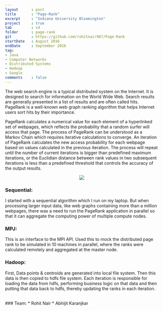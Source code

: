 ```yaml
---
layout      : post
title       : "Page-Rank"
excerpt     : "Indiana University Bloomington"
project     : true
tab 		: sd
folder      : page-rank
git         : https://github.com/rohitnair987/Page-Rank
startDate   : August 2016
endDate     : September 2016
tag:
- Java
- Computer Networks
- Distributed Systems
- Hadoop
- Google
comments    : false
---
```


The web search engine is a typical distributed system on the Internet. It is designed to search for information on the World Wide Web. Search results are generally presented in a list of results and are often called hits. PageRank is a well-known web graph ranking algorithm that helps Internet users sort hits by their importance.

PageRank calculates a numerical value for each element of a hyperlinked set of webpages, which reflects the probability that a random surfer will access that page. The process of PageRank can be understood as a Markov Chain which requires iterative calculations to converge. An iteration of PageRank calculates the new access probability for each webpage based on values calculated in the previous iteration. The process will repeat until the number of current iterations is bigger than predefined maximum iterations, or the Euclidian distance between rank values in two subsequent iterations is less than a predefined threshold that controls the accuracy of the output results.

<center><img src = "{{ site.url }}/assets/img/projects/page-rank/icon.jpg"></center>

### Sequential:
I started with a sequential algorithm which I run on my laptop. But when processing larger input data, like web graphs containing more than a million webpages, there was a need to run the PageRank application in parallel so that it can aggregate the computing power of multiple compute nodes.

### MPJ:
This is an interface to the MPI API. Used this to mock the distributed page rank to be simulated in 10 machines in parallel, where the ranks were calculated remotely and aggregated at the master node.

### Hadoop:
First, Data points & centroids are generated into local file system. Then this data is then copied to hdfs file system. Each iteration is responsible for loading the data from hdfs, performing business logic on that data and then putting that data back to hdfs, thereby updating the ranks in each iteration.


<br />
### Team:
* Rohit Nair
* Abhijit Karanjkar